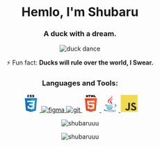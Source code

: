 <div align="center">

<h1>Hemlo, I'm Shubaru</h1>
<h3>A duck with a dream.</h3>

<p>
  <img src="https://media1.tenor.com/m/S9BVMZq1Vq8AAAAC/duck-duck-dance.gif" alt="duck dance" />
</p>

<p>⚡ Fun fact: <b>Ducks will rule over the world, I Swear.</b></p>

<h3>Languages and Tools:</h3>
<p> 
  <a href="https://www.w3schools.com/css/" target="_blank" rel="noreferrer"> 
    <img src="https://raw.githubusercontent.com/devicons/devicon/master/icons/css3/css3-original-wordmark.svg" alt="css3" width="40" height="40"/> 
  </a> 
  <a href="https://www.figma.com/" target="_blank" rel="noreferrer"> 
    <img src="https://www.vectorlogo.zone/logos/figma/figma-icon.svg" alt="figma" width="40" height="40"/> 
  </a> 
  <a href="https://git-scm.com/" target="_blank" rel="noreferrer"> 
    <img src="https://www.vectorlogo.zone/logos/git-scm/git-scm-icon.svg" alt="git" width="40" height="40"/> 
  </a> 
  <a href="https://www.w3.org/html/" target="_blank" rel="noreferrer"> 
    <img src="https://raw.githubusercontent.com/devicons/devicon/master/icons/html5/html5-original-wordmark.svg" alt="html5" width="40" height="40"/> 
  </a> 
  <a href="https://www.java.com" target="_blank" rel="noreferrer"> 
    <img src="https://raw.githubusercontent.com/devicons/devicon/master/icons/java/java-original.svg" alt="java" width="40" height="40"/> 
  </a> 
  <a href="https://developer.mozilla.org/en-US/docs/Web/JavaScript" target="_blank" rel="noreferrer"> 
    <img src="https://raw.githubusercontent.com/devicons/devicon/master/icons/javascript/javascript-original.svg" alt="javascript" width="40" height="40"/> 
  </a> 
</p>

<p>
  <img src="https://github-readme-stats.vercel.app/api?username=shubaruuu&show_icons=true&theme=tokyonight&locale=en" alt="shubaruuu" />
</p>

<p>
  <img src="https://github-readme-streak-stats.herokuapp.com/?user=shubaruuu&theme=dark" alt="shubaruuu" />
</p>

</div>
